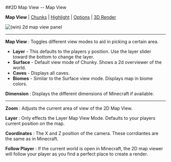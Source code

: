 ##2D Map View -- Map View

**Map View** | [Chunks][1] | [Highlight][2] | [Options][3] | [3D Render][4]

[0]:2d_map_preview_map-view.html
[1]:2d_map_preview_chunks.html
[2]:2d_map_preview_highlight.html
[3]:2d_map_preview_options.html
[4]:2d_map_preview_3d-render.html

![(win) 2d map view panel](2d_map_view_map-view.png)  

----  

**Map View**
:   Toggles different view modes to aid in picking a certain area.  
* **Layer** - This defaults to the players y position.  Use the layer slider toward the bottom to change the layer.  
* **Surface** - Default view mode of Chunky.  Shows a 2d overviewer of the world.  
* **Caves** - Displays all caves.
* **Biomes** - Similar to the Surface view mode.  Displays map in biome colors.  

**Dimension**
:   Displays the different dimensions of Minecraft if available.  

----  

**Zoom**
:   Adjusts the current area of view of the 2D Map View.

**Layer**
:   Only effects the Layer Map View Mode.  Defaults to your players current position on the map.

**Coordinates**
:   The X and Z position of the camera.  These corrdiantes are the same as in Minecraft.  

**Follow Player**
:   If the current world is open in Minecraft, the 2D map viewer will follow your player as you find a perfect place to create a render.